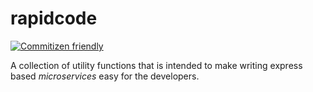 # rapidcode

[![Commitizen friendly](https://img.shields.io/badge/commitizen-friendly-brightgreen.svg)](http://commitizen.github.io/cz-cli/)

A collection of utility functions that is intended to make writing express based _microservices_ easy for the developers.
